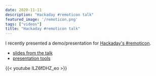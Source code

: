 ```yaml
---
date: 2020-11-11
description: "Hackaday #remoticon talk"
featured_image: '/remoticon.png'
tags: ["videos"]
title: "Hackaday #remoticon talk"
---
```


I recently presented a demo/presentation for [Hackaday's #remoticon](https://hackaday.com/tag/2020-hackaday-remoticon/).

* [slides from the talk](http://bit.ly/0-ASIC-slides)
* [presentation tools](https://github.com/mattvenn/remoticon-presentation-tools)

{{< youtube ILZ6fDHZ_eo >}}

